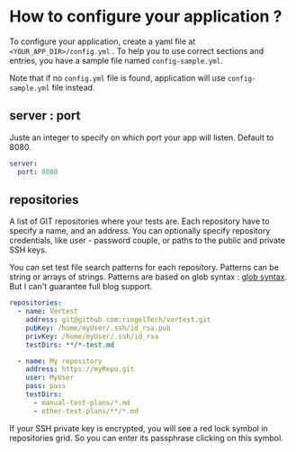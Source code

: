 # How to configure your application ?

To configure your application, create a yaml file at ` <YOUR_APP_DIR>/config.yml` . To help you
to use correct sections and entries, you have a sample file named `config-sample.yml`.

Note that if no `config.yml` file is found, application will use `config-sample.yml` file instead.

## server : port

Juste an integer to specify on which port your app will listen. Default to 8080.

```yaml
server:
  port: 8080
```

## repositories

A list of GIT repositories where your tests are. Each repository have to specify a name, and an address.
You can optionally specify repository credentials, like user - password couple,
or paths to the public and private SSH keys.

You can set test file search patterns for each repository. Patterns can be string or arrays of strings.
Patterns are based on glob syntax : [glob syntax](https://facelessuser.github.io/wcmatch/glob/). But I can't
guarantee full blog support.

```yaml
repositories:
  - name: Vertest
    address: git@github.com:riegelTech/vertest.git
    pubKey: /home/myUser/.ssh/id_rsa.pub
    privKey: /home/myUser/.ssh/id_rsa
    testDirs: **/*-test.md

  - name: My repository
    address: https://myRepo.git
    user: MyUser
    pass: pass
    testDirs:
      - manual-test-plans/*.md
      - other-test-plans/**/*.md
```

<warning>
If your SSH private key is encrypted, you will see a red lock symbol in repositories grid.
So you can enter its passphrase clicking on this symbol.
</warning>